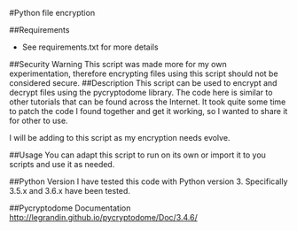 #Python file encryption

##Requirements
* See requirements.txt for more details

##Security Warning
This script was made more for my own experimentation, therefore encrypting files using this script should not be considered secure.
##Description
This script can be used to encrypt and decrypt files using the pycryptodome library. The code here is similar to other tutorials that can be found across the Internet. It took quite some time to patch the code I found together and get it working, so I wanted to share it for other to use.

I will be adding to this script as my encryption needs evolve.

##Usage
You can adapt this script to run on its own or import it to you scripts and use it as needed.

##Python Version
I have tested this code with Python version 3. Specifically 3.5.x and 3.6.x have been tested.

##Pycryptodome Documentation
http://legrandin.github.io/pycryptodome/Doc/3.4.6/